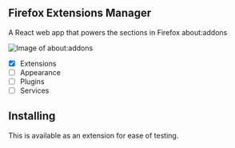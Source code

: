 Firefox Extensions Manager
--------------------------

A React web app that powers the sections in Firefox about:addons

![Image of about:addons](http://i.imgur.com/HIkGspf.png)

- [x] Extensions
- [ ] Appearance
- [ ] Plugins
- [ ] Services

Installing
----------

This is available as an extension for ease of testing.
